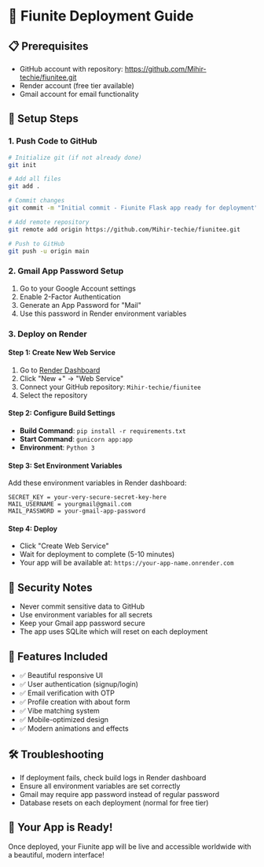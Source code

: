 # 🚀 Fiunite Deployment Guide

## 📋 Prerequisites
- GitHub account with repository: https://github.com/Mihir-techie/fiunitee.git
- Render account (free tier available)
- Gmail account for email functionality

## 🔧 Setup Steps

### 1. Push Code to GitHub
```bash
# Initialize git (if not already done)
git init

# Add all files
git add .

# Commit changes
git commit -m "Initial commit - Fiunite Flask app ready for deployment"

# Add remote repository
git remote add origin https://github.com/Mihir-techie/fiunitee.git

# Push to GitHub
git push -u origin main
```

### 2. Gmail App Password Setup
1. Go to your Google Account settings
2. Enable 2-Factor Authentication
3. Generate an App Password for "Mail"
4. Use this password in Render environment variables

### 3. Deploy on Render

#### Step 1: Create New Web Service
1. Go to [Render Dashboard](https://dashboard.render.com/)
2. Click "New +" → "Web Service"
3. Connect your GitHub repository: `Mihir-techie/fiunitee`
4. Select the repository

#### Step 2: Configure Build Settings
- **Build Command**: `pip install -r requirements.txt`
- **Start Command**: `gunicorn app:app`
- **Environment**: `Python 3`

#### Step 3: Set Environment Variables
Add these environment variables in Render dashboard:

```
SECRET_KEY = your-very-secure-secret-key-here
MAIL_USERNAME = yourgmail@gmail.com
MAIL_PASSWORD = your-gmail-app-password
```

#### Step 4: Deploy
- Click "Create Web Service"
- Wait for deployment to complete (5-10 minutes)
- Your app will be available at: `https://your-app-name.onrender.com`

## 🔐 Security Notes
- Never commit sensitive data to GitHub
- Use environment variables for all secrets
- Keep your Gmail app password secure
- The app uses SQLite which will reset on each deployment

## 📱 Features Included
- ✅ Beautiful responsive UI
- ✅ User authentication (signup/login)
- ✅ Email verification with OTP
- ✅ Profile creation with about form
- ✅ Vibe matching system
- ✅ Mobile-optimized design
- ✅ Modern animations and effects

## 🛠️ Troubleshooting
- If deployment fails, check build logs in Render dashboard
- Ensure all environment variables are set correctly
- Gmail may require app password instead of regular password
- Database resets on each deployment (normal for free tier)

## 🌟 Your App is Ready!
Once deployed, your Fiunite app will be live and accessible worldwide with a beautiful, modern interface!
